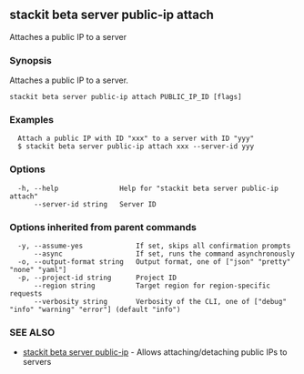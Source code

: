 ## stackit beta server public-ip attach

Attaches a public IP to a server

### Synopsis

Attaches a public IP to a server.

```
stackit beta server public-ip attach PUBLIC_IP_ID [flags]
```

### Examples

```
  Attach a public IP with ID "xxx" to a server with ID "yyy"
  $ stackit beta server public-ip attach xxx --server-id yyy
```

### Options

```
  -h, --help               Help for "stackit beta server public-ip attach"
      --server-id string   Server ID
```

### Options inherited from parent commands

```
  -y, --assume-yes             If set, skips all confirmation prompts
      --async                  If set, runs the command asynchronously
  -o, --output-format string   Output format, one of ["json" "pretty" "none" "yaml"]
  -p, --project-id string      Project ID
      --region string          Target region for region-specific requests
      --verbosity string       Verbosity of the CLI, one of ["debug" "info" "warning" "error"] (default "info")
```

### SEE ALSO

* [stackit beta server public-ip](./stackit_beta_server_public-ip.md)	 - Allows attaching/detaching public IPs to servers

